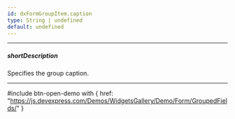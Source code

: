 ```yaml
---
id: dxFormGroupItem.caption
type: String | undefined
default: undefined
---
```

---
##### shortDescription
Specifies the group caption.

---
#include btn-open-demo with {
    href: "https://js.devexpress.com/Demos/WidgetsGallery/Demo/Form/GroupedFields/"
}